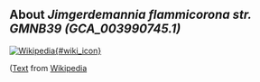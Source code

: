 
About *Jimgerdemannia flammicorona str. GMNB39 (GCA\_003990745.1)* 
--------------------------------------------------------------

[![Wikipedia](/img/wikipedia_logo_v2_en.png){#wiki_icon}](http://en.wikipedia.org)


([Text](http://en.wikipedia.org) from [Wikipedia](http://en.wikipedia.org/) 

